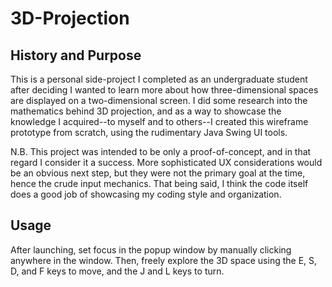 # 3D-Projection

## History and Purpose

This is a personal side-project I completed as an undergraduate student after deciding I wanted to learn more about how three-dimensional spaces are displayed on a two-dimensional screen.  I did some research into the mathematics behind 3D projection, and as a way to showcase the knowledge I acquired--to myself and to others--I created this wireframe prototype from scratch, using the rudimentary Java Swing UI tools.

N.B.  This project was intended to be only a proof-of-concept, and in that regard I consider it a success.  More sophisticated UX considerations would be an obvious next step, but they were not the primary goal at the time, hence the crude input mechanics.  That being said, I think the code itself does a good job of showcasing my coding style and organization.

## Usage

After launching, set focus in the popup window by manually clicking anywhere in the window.  Then, freely explore the 3D space using the E, S, D, and F keys to move, and the J and L keys to turn.
